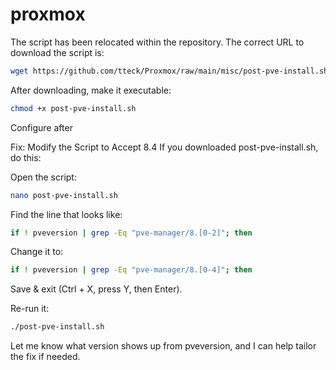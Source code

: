# proxmox

The script has been relocated within the repository. The correct URL to download the script is:

```bash
wget https://github.com/tteck/Proxmox/raw/main/misc/post-pve-install.sh
```
After downloading, make it executable:

```bash
chmod +x post-pve-install.sh
```
Configure after 

Fix: Modify the Script to Accept 8.4
If you downloaded post-pve-install.sh, do this:

Open the script:

```bash
nano post-pve-install.sh
```
Find the line that looks like:

```bash
if ! pveversion | grep -Eq "pve-manager/8.[0-2]"; then
```
Change it to:

```bash
if ! pveversion | grep -Eq "pve-manager/8.[0-4]"; then
```
Save & exit (Ctrl + X, press Y, then Enter).

Re-run it:

```bash
./post-pve-install.sh
```
Let me know what version shows up from pveversion, and I can help tailor the fix if needed.
